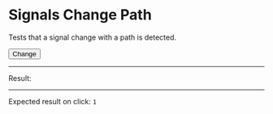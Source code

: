 # Signals Change Path

Tests that a signal change with a path is detected.

<div data-signals="{foo: {bar: 0}, result: 0}" data-on-signals-change-foo="$result = $foo.bar">
  <button data-on-click="$foo.bar = 1" class="btn">Change</button>
  <hr />
  Result:
  <code id="result" data-text="$result"></code>
  <hr />
  Expected result on click: <code>1</code>
</div>